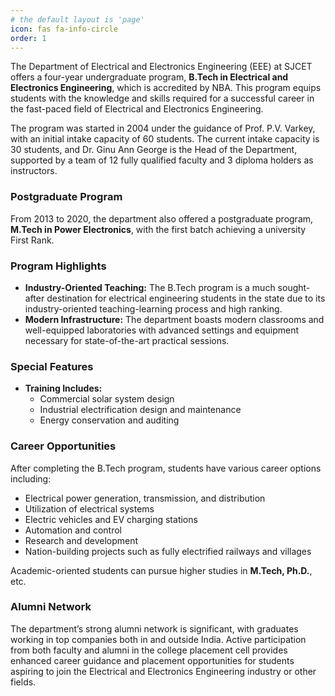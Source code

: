 ```yaml
---
# the default layout is 'page'
icon: fas fa-info-circle
order: 1
---
```


The Department of Electrical and Electronics Engineering (EEE) at SJCET offers a four-year undergraduate program, **B.Tech in Electrical and Electronics Engineering**, which is accredited by NBA. This program equips students with the knowledge and skills required for a successful career in the fast-paced field of Electrical and Electronics Engineering. 

The program was started in 2004 under the guidance of Prof. P.V. Varkey, with an initial intake capacity of 60 students. The current intake capacity is 30 students, and Dr. Ginu Ann George is the Head of the Department, supported by a team of 12 fully qualified faculty and 3 diploma holders as instructors.

### Postgraduate Program

From 2013 to 2020, the department also offered a postgraduate program, **M.Tech in Power Electronics**, with the first batch achieving a university First Rank.

### Program Highlights

- **Industry-Oriented Teaching:** The B.Tech program is a much sought-after destination for electrical engineering students in the state due to its industry-oriented teaching-learning process and high ranking.
- **Modern Infrastructure:** The department boasts modern classrooms and well-equipped laboratories with advanced settings and equipment necessary for state-of-the-art practical sessions.

### Special Features

- **Training Includes:**
  - Commercial solar system design
  - Industrial electrification design and maintenance
  - Energy conservation and auditing

### Career Opportunities

After completing the B.Tech program, students have various career options including:
- Electrical power generation, transmission, and distribution
- Utilization of electrical systems
- Electric vehicles and EV charging stations
- Automation and control
- Research and development
- Nation-building projects such as fully electrified railways and villages

Academic-oriented students can pursue higher studies in **M.Tech, Ph.D.**, etc.

### Alumni Network

The department’s strong alumni network is significant, with graduates working in top companies both in and outside India. Active participation from both faculty and alumni in the college placement cell provides enhanced career guidance and placement opportunities for students aspiring to join the Electrical and Electronics Engineering industry or other fields.

